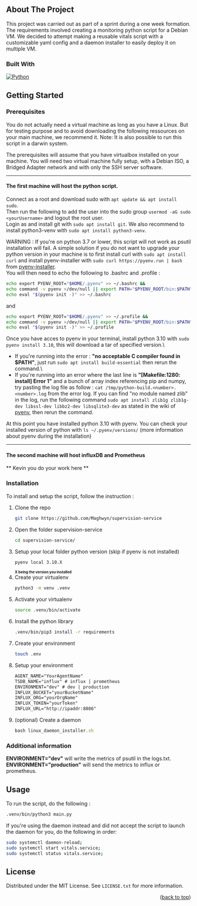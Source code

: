 <a name="readme-top"></a>

<!-- ABOUT THE PROJECT -->
## About The Project

This project was carried out as part of a sprint during a one week formation.
The requirements involved creating a monitoring python script for a Debian VM.
We decided to attempt making a reusable vitals script with a customizable yaml config and a daemon installer to easily deploy it on multiple VM.



### Built With

[![Python][Python]][Python-url]


<!-- GETTING STARTED -->
## Getting Started

### Prerequisites

You do not actually need a virtual machine as long as you have a Linux. But for testing purpose and to avoid downloading the following ressources on your main machine, we recommend it.
Note: It is also possible to run this script in a darwin system.

The prerequisites will assume that you have virtualbox installed on your machine. You will need two virtual machine fully setup, with a Debian ISO, a Bridged Adapter network and with only the SSH server software.

----- 

#### **The first machine** will host the python script.
Connect as a root and download sudo with `apt update && apt install sudo`.\
Then run the following to add the user into the sudo group `usermod -aG sudo <yourUsername>` and logout the root user.\
Login as <yourUSername> and install git with `sudo apt install git`. We also recommend to install python3-venv with `sudo apt install python3-venv`.

WARNING : If you're on python 3.7 or lower, this script will not work as psutil installation will fail. A simple solution if you do not want to upgrade your python version in your machine is to first install curl with `sudo apt install curl` and install pyenv-installer with `sudo curl https://pyenv.run | bash` from [pyenv-installer](https://github.com/pyenv/pyenv-installer). \
You will then need to echo the following to .bashrc and .profile :
```sh
echo export PYENV_ROOT="$HOME/.pyenv" >> ~/.bashrc &&
echo command -v pyenv >/dev/null || export PATH="$PYENV_ROOT/bin:$PATH" >> ~/.bashrc &&
echo eval "$(pyenv init -)" >> ~/.bashrc
```
and
```sh
echo export PYENV_ROOT="$HOME/.pyenv" >> ~/.profile &&
echo command -v pyenv >/dev/null || export PATH="$PYENV_ROOT/bin:$PATH" >> ~/.profile &&
echo eval "$(pyenv init -)" >> ~/.profile
```

Once you have acces to pyenv in your terminal, install python 3.10 with `sudo pyenv install 3.10`, this will download a tar of specified version.\
- If you're running into the error : **"no acceptable C compiler found in $PATH"**, just run `sudo apt install build-essential` then rerun the command.\
- If you're running into an error where the last line is **"[Makefile:1280: install] Error 1"** and a bunch of array index referencing pip and numpy, try pasting the log file as follow : `cat /tmp/python-build.<number>.<number>.log` from the error log. If you can find "no module named zlib" in the log, run the following command `sudo apt install zlib1g zlib1g-dev libssl-dev libbz2-dev libsqlite3-dev` as stated in the wiki of [pyenv](https://github.com/pyenv/pyenv/wiki/Common-build-problems#build-failed-error-the-python-zlib-extension-was-not-compiled-missing-the-zlib), then rerun the command.


At this point you have installed python 3.10 with pyenv.
You can check your installed version of python with `ls ~/.pyenv/versions/`
(more information about pyenv during the installation)

----

#### **The second machine** will host influxDB and Prometheus

** Kevin you  do your work here **


### Installation

To install and setup the script, follow the instruction :

1. Clone the repo
   ```sh
   git clone https://github.com/Maghwyn/supervision-service
   ```
2. Open the folder supervision-service
   ```sh
   cd supervision-service/
   ```
3. Setup your local folder python version (skip if pyenv is not installed)
   ```sh
   pyenv local 3.10.X
   ```
   <sub><sup>**X being the version you installed**</sub></sup>
4. Create your virtualenv
   ```sh
   python3 -m venv .venv
   ```
5. Activate your virtualenv
   ```sh
   source .venv/bin/activate
   ```
6. Install the python library
   ```sh
   .venv/bin/pip3 install -r requirements
   ```
7. Create your environment
    ```sh
    touch .env
    ```
8. Setup your environment
    ```md
    AGENT_NAME="YourAgentName"
    TSDB_NAME="influx" # influx | prometheus
    ENVIRONMENT="dev" # dev | production
    INFLUX_BUCKET="yourBucketName"
    INFLUX_ORG="yourOrgName"
    INFLUX_TOKEN="yourToken"
    INFLUX_URL="http://ipaddr:8086"
    ```
9. (optional) Create a daemon
   ```js
   bash linux_daemon_installer.sh
   ```



### Additional information

**ENVIRONMENT="dev"** will write the metrics of psutil in the logs.txt.\
**ENVIRONMENT="production"** will send the metrics to influx or prometheus.



<!-- USAGE EXAMPLES -->
## Usage

To run the script, do the following :
```sh
.venv/bin/python3 main.py
```

If you're using the daemon instead and did not accept the script to launch the daemon for you, do the following in order:

```sh
sudo systemctl daemon-reload;
sudo systemctl start vitals.service;
sudo systemctl status vitals.service;
```


<!-- LICENSE -->
## License

Distributed under the MIT License. See `LICENSE.txt` for more information.

<p align="right">(<a href="#readme-top">back to top</a>)</p>



<!-- MARKDOWN LINKS & IMAGES -->
<!-- https://www.markdownguide.org/basic-syntax/#reference-style-links -->
[Python]: https://img.shields.io/badge/Python-3776AB?style=for-the-badge&logo=python&logoColor=white
[Python-url]: https://www.python.org/